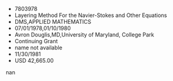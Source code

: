 
* 7803978
* Layering Method For the Navier-Stokes and Other Equations
* DMS,APPLIED MATHEMATICS
* 07/01/1978,01/10/1980
* Avron Douglis,MD,University of Maryland, College Park
* Continuing Grant
*   name not available
* 11/30/1981
* USD 42,665.00

nan
